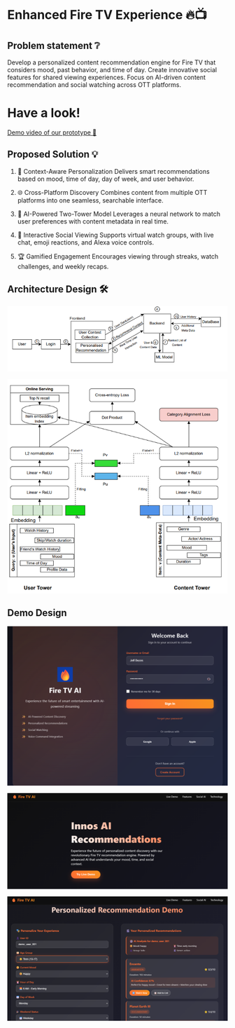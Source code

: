   # **Enhanced Fire TV Experience** 🔥📺

## Problem statement ❔
Develop a personalized content recommendation engine for Fire TV that considers mood, past behavior, and time of day. Create innovative social features for shared viewing experiences. Focus on AI-driven content recommendation and social watching across OTT platforms.


# **Have a look!** #
[Demo video of our prototype 🎥](https://www.youtube.com/watch?v=GM9HXfpF_uE)


## **Proposed Solution** 💡

1) 🎯 Context-Aware Personalization
Delivers smart recommendations based on mood, time of day, day of week, and user behavior.

2) 🌐 Cross-Platform Discovery
Combines content from multiple OTT platforms into one seamless, searchable interface.

3) 🧠 AI-Powered Two-Tower Model
Leverages a neural network to match user preferences with content metadata in real time.

4) 👥 Interactive Social Viewing
Supports virtual watch groups, with live chat, emoji reactions, and Alexa voice controls.

5) 🏆 Gamified Engagement
Encourages viewing through streaks, watch challenges, and weekly recaps.


## **Architecture Design** 🛠️ 

![Screenshot](Assets/Screenshot%202025-06-09%20162234.png)

![Screenshot](Assets/Screenshot%202025-06-09%20145939.png)



## **Demo Design** ##

![Screenshot](Assets/Screenshot%202025-06-08%20175231.png)

![Screenshot](Assets/Screenshot%202025-06-09%20153457.png)

![Screenshot](Assets/Screenshot%202025-06-09%20153608.png)





